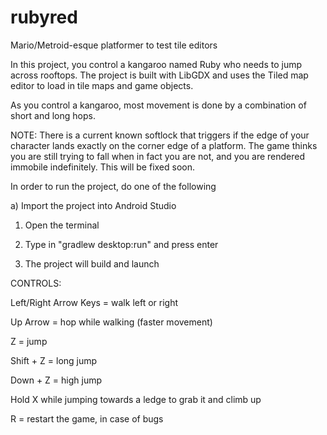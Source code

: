 # rubyred
Mario/Metroid-esque platformer to test tile editors

In this project, you control a kangaroo named Ruby who needs to jump across rooftops. 
The project is built with LibGDX and uses the Tiled map editor to load in tile maps
and game objects.

As you control a kangaroo, most movement is done by a combination of short and long hops.

NOTE: There is a current known softlock that triggers if the edge of your character lands exactly on the corner edge of a platform. The game thinks you are still trying to fall when in fact you are not, and you are rendered immobile indefinitely. This will be fixed soon.

In order to run the project, do one of the following

a) Import the project into Android Studio
  
  1. Open the terminal
  
  2. Type in "gradlew desktop:run" and press enter
  
  3. The project will build and launch

CONTROLS:

Left/Right Arrow Keys = walk left or right

Up Arrow = hop while walking (faster movement)

Z = jump

Shift + Z = long jump

Down + Z = high jump

Hold X while jumping towards a ledge to grab it and climb up

R = restart the game, in case of bugs
